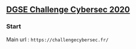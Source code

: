 ## [DGSE Challenge Cybersec 2020](https://challengecybersec.fr/)

### Start
Main url : ```https://challengecybersec.fr/```
